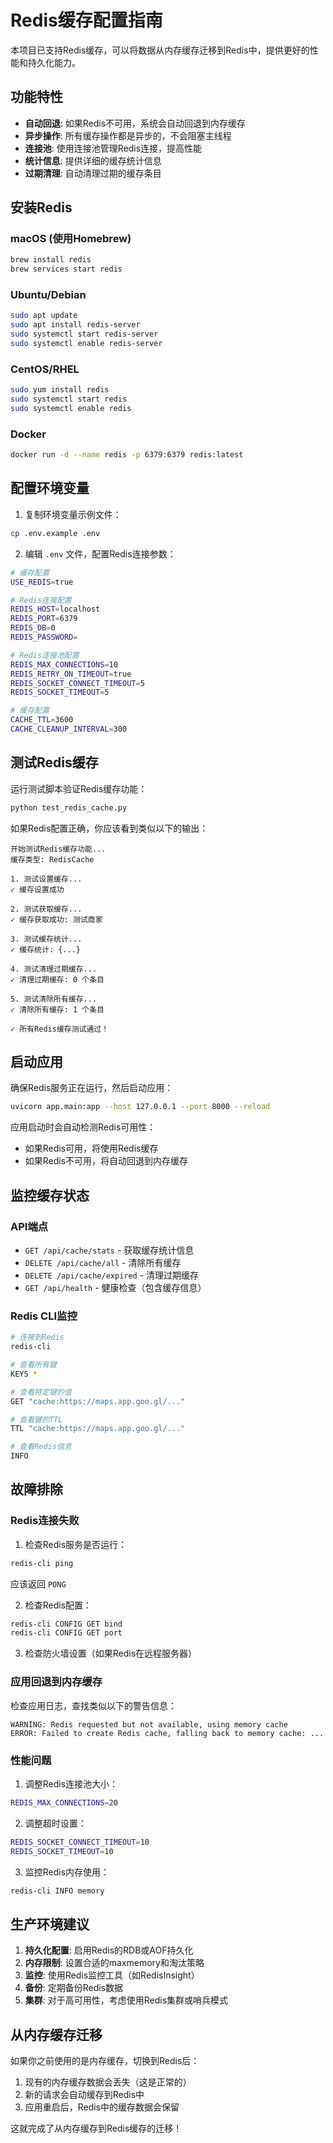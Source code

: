 # Redis缓存配置指南

本项目已支持Redis缓存，可以将数据从内存缓存迁移到Redis中，提供更好的性能和持久化能力。

## 功能特性

- **自动回退**: 如果Redis不可用，系统会自动回退到内存缓存
- **异步操作**: 所有缓存操作都是异步的，不会阻塞主线程
- **连接池**: 使用连接池管理Redis连接，提高性能
- **统计信息**: 提供详细的缓存统计信息
- **过期清理**: 自动清理过期的缓存条目

## 安装Redis

### macOS (使用Homebrew)
```bash
brew install redis
brew services start redis
```

### Ubuntu/Debian
```bash
sudo apt update
sudo apt install redis-server
sudo systemctl start redis-server
sudo systemctl enable redis-server
```

### CentOS/RHEL
```bash
sudo yum install redis
sudo systemctl start redis
sudo systemctl enable redis
```

### Docker
```bash
docker run -d --name redis -p 6379:6379 redis:latest
```

## 配置环境变量

1. 复制环境变量示例文件：
```bash
cp .env.example .env
```

2. 编辑 `.env` 文件，配置Redis连接参数：
```bash
# 缓存配置
USE_REDIS=true

# Redis连接配置
REDIS_HOST=localhost
REDIS_PORT=6379
REDIS_DB=0
REDIS_PASSWORD=

# Redis连接池配置
REDIS_MAX_CONNECTIONS=10
REDIS_RETRY_ON_TIMEOUT=true
REDIS_SOCKET_CONNECT_TIMEOUT=5
REDIS_SOCKET_TIMEOUT=5

# 缓存配置
CACHE_TTL=3600
CACHE_CLEANUP_INTERVAL=300
```

## 测试Redis缓存

运行测试脚本验证Redis缓存功能：

```bash
python test_redis_cache.py
```

如果Redis配置正确，你应该看到类似以下的输出：
```
开始测试Redis缓存功能...
缓存类型: RedisCache

1. 测试设置缓存...
✓ 缓存设置成功

2. 测试获取缓存...
✓ 缓存获取成功: 测试商家

3. 测试缓存统计...
✓ 缓存统计: {...}

4. 测试清理过期缓存...
✓ 清理过期缓存: 0 个条目

5. 测试清除所有缓存...
✓ 清除所有缓存: 1 个条目

✓ 所有Redis缓存测试通过！
```

## 启动应用

确保Redis服务正在运行，然后启动应用：

```bash
uvicorn app.main:app --host 127.0.0.1 --port 8000 --reload
```

应用启动时会自动检测Redis可用性：
- 如果Redis可用，将使用Redis缓存
- 如果Redis不可用，将自动回退到内存缓存

## 监控缓存状态

### API端点

- `GET /api/cache/stats` - 获取缓存统计信息
- `DELETE /api/cache/all` - 清除所有缓存
- `DELETE /api/cache/expired` - 清理过期缓存
- `GET /api/health` - 健康检查（包含缓存信息）

### Redis CLI监控

```bash
# 连接到Redis
redis-cli

# 查看所有键
KEYS *

# 查看特定键的值
GET "cache:https://maps.app.goo.gl/..."

# 查看键的TTL
TTL "cache:https://maps.app.goo.gl/..."

# 查看Redis信息
INFO
```

## 故障排除

### Redis连接失败

1. 检查Redis服务是否运行：
```bash
redis-cli ping
```
应该返回 `PONG`

2. 检查Redis配置：
```bash
redis-cli CONFIG GET bind
redis-cli CONFIG GET port
```

3. 检查防火墙设置（如果Redis在远程服务器）

### 应用回退到内存缓存

检查应用日志，查找类似以下的警告信息：
```
WARNING: Redis requested but not available, using memory cache
ERROR: Failed to create Redis cache, falling back to memory cache: ...
```

### 性能问题

1. 调整Redis连接池大小：
```bash
REDIS_MAX_CONNECTIONS=20
```

2. 调整超时设置：
```bash
REDIS_SOCKET_CONNECT_TIMEOUT=10
REDIS_SOCKET_TIMEOUT=10
```

3. 监控Redis内存使用：
```bash
redis-cli INFO memory
```

## 生产环境建议

1. **持久化配置**: 启用Redis的RDB或AOF持久化
2. **内存限制**: 设置合适的maxmemory和淘汰策略
3. **监控**: 使用Redis监控工具（如RedisInsight）
4. **备份**: 定期备份Redis数据
5. **集群**: 对于高可用性，考虑使用Redis集群或哨兵模式

## 从内存缓存迁移

如果你之前使用的是内存缓存，切换到Redis后：

1. 现有的内存缓存数据会丢失（这是正常的）
2. 新的请求会自动缓存到Redis中
3. 应用重启后，Redis中的缓存数据会保留

这就完成了从内存缓存到Redis缓存的迁移！